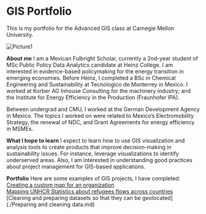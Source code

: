 # GIS Portfolio
This is my portfolio for the Advanced GIS class at Carnegie Mellon University.

![Picture1](https://user-images.githubusercontent.com/52460741/235410725-d4449db2-a199-4a0a-a8d0-eaf62290e1a7.jpg)


**About me**
I am a Mexican Fulbright Scholar, currently a 2nd-year student of MSc Public Policy Data Analytics candidate at Heinz College. I am interested in evidence-based policymaking for the energy transition in emerging economies. Before Heinz, I completed a BSc in Chemical Engineering and Sustainability at Tecnologico de Monterrey in Mexico. I worked at Korber AG Inhouse Consulting for the machinery industry; and the Institute for Energy Efficiency in the Production (Fraunhofer IPA).

Between undergrad and CMU, I worked at the German Development Agency in Mexico. The topics I worked on were related to Mexico’s Electromobility Strategy, the renewal of NDC, and Grant Agreements for energy efficiency in MSMEs.


**What I hope to learn**
I expect to learn how to use GIS visualization and analysis tools to create products that improve decision-making in sustainability issues. For instance, leverage visualizations to identify underserved areas. Also, I am interested in understanding good practices about project management for GIS-based applications. 


**Portfolio**
Here are some examples of GIS projects, I have completed: <br>
[Creating a custom map for an organization](./HW1.md)<br>
[Mapping UNHCR Statistics about refugees flows across countries](./UNHCR_Population_Statistics.md)<br>
[Cleaning and preparing datasets so that they can be geolocated](./Preparing and cleaning data.md)
